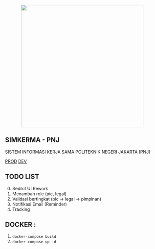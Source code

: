 <p align="center"><a href="https://simkerma.pnj.my.id" target="_blank"><img src="https://github.com/hibiidesu/SIMKERMA-PNJ/blob/main/public/img/header.jpg" width="400"></a></p>

## SIMKERMA - PNJ
SISTEM INFORMASI KERJA SAMA POLITEKNIK NEGERI JAKARTA (PNJ)

[PROD](https://simkerma.pnj.ac.id/)
[DEV](https://simkerma.scz.my.id/)

## TODO LIST
0. Sedikit UI Rework
1. Menambah role (pic, legal)
2. Validasi bertingkat (pic -> legal -> pimpinan)
3. Notifikasi Email (Reminder)
4. Tracking

## DOCKER : 
1. `docker-compose build`
2. `docker-compose up -d`
